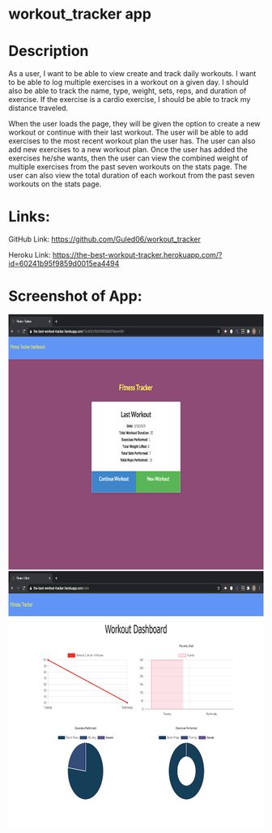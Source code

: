 # workout_tracker app

# Description

As a user, I want to be able to view create and track daily workouts. I want to be able to log multiple exercises in a workout on a given day. I should also be able to track the name, type, weight, sets, reps, and duration of exercise. If the exercise is a cardio exercise, I should be able to track my distance traveled.

When the user loads the page, they will be given the option to create a new workout or continue with their last workout. The user will be able to add exercises to the most recent workout plan the user has. The user can also add new exercises to a new workout plan. Once the user has added the exercises he/she wants, then the user can view the combined weight of multiple exercises from the past seven workouts on the stats page. The user can also view the total duration of each workout from the past seven workouts on the stats page.

# Links: 

GitHub Link: https://github.com/Guled06/workout_tracker

Heroku Link: https://the-best-workout-tracker.herokuapp.com/?id=60241b95f9859d0015ea4494

# Screenshot of App:

<img src="./docs/screenshotone.png" alt="Image showing the main page of the app">
<img src="./docs/screenshottwo.png" alt="Image showing the second page of the app">